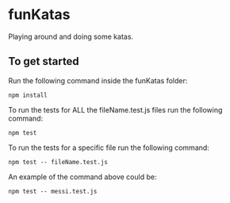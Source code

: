# funKatas

Playing around and doing some katas.


## To get started

Run the following command inside the funKatas folder:

```
npm install
````

To run the tests for ALL the fileName.test.js files run the following command:

````
npm test
````

To run the tests for a specific file run the following command:

````
npm test -- fileName.test.js
````

An example of the command above could be: 

````
npm test -- messi.test.js
````
